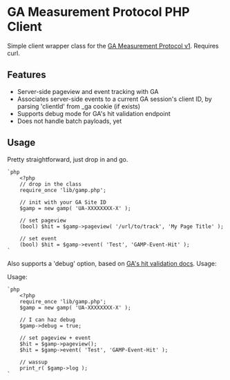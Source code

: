 GA Measurement Protocol PHP Client
==================================

Simple client wrapper class for the [GA Measurement Protocol v1](https://developers.google.com/analytics/devguides/collection/protocol/v1/).  Requires curl. 

Features
--------

 - Server-side pageview and event tracking with GA 
 - Associates server-side events to a current GA session's client ID, by parsing 'clientId' from _ga cookie (if exists)
 - Supports debug mode for GA's hit validation endpoint
 - Does not handle batch payloads, yet
 

Usage
-----

Pretty straightforward, just drop in and go.

    `php
        <?php
        // drop in the class
        require_once 'lib/gamp.php';

        // init with your GA Site ID
        $gamp = new gamp( 'UA-XXXXXXXX-X' );

        // set pageview
        (bool) $hit = $gamp->pageview( '/url/to/track', 'My Page Title' );

        // set event
        (bool) $hit = $gamp->event( 'Test', 'GAMP-Event-Hit' );
    `

Also supports a 'debug' option, based on [GA's hit validation docs](https://developers.google.com/analytics/devguides/collection/protocol/v1/validating-hits).  Usage:

Usage:

    `php
        <?php
        require_once 'lib/gamp.php';
        $gamp = new gamp( 'UA-XXXXXXXX-X' );
        
        // I can haz debug
        $gamp->debug = true;

        // set pageview + event
        $hit = $gamp->pageview();
        $hit = $gamp->event( 'Test', 'GAMP-Event-Hit' );
        
        // wassup 
        print_r( $gamp->log );
    `

